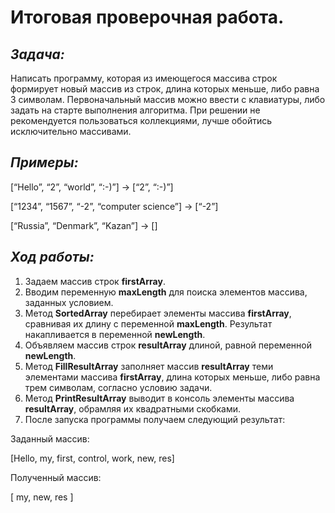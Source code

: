 # Итоговая проверочная работа.

## *Задача:*

Написать программу, которая из имеющегося массива строк формирует новый массив из строк, длина которых меньше, либо равна 3 символам. Первоначальный массив можно ввести с клавиатуры, либо задать на старте выполнения алгоритма. При решении не рекомендуется пользоваться коллекциями, лучше обойтись исключительно массивами.

## *Примеры:*

[“Hello”, “2”, “world”, “:-)”] → [“2”, “:-)”]

[“1234”, “1567”, “-2”, “computer science”] → [“-2”]

[“Russia”, “Denmark”, “Kazan”] → []

## *Ход работы:*

1. Задаем массив строк **firstArray**.
2. Вводим переменную **maxLength** для поиска элементов массива, заданных условием.
3. Метод **SortedArray** перебирает элементы массива **firstArray**, сравнивая их длину с переменной **maxLength**. Результат накапливается в переменной **newLength**.
4. Объявляем массив строк  **resultArray** длиной, равной переменной **newLength**.
5. Метод **FillResultArray** заполняет массив **resultArray** теми элементами массива **firstArray**, длина которых меньше, либо равна трем символам, согласно условию задачи.
6. Метод **PrintResultArray** выводит в консоль элементы массива **resultArray**, обрамляя их квадратными скобками.
7. После запуска программы получаем следующий результат:

Заданный массив:

[Hello, my, first, control, work, new, res]

Полученный массив:

[ my, new, res ]


